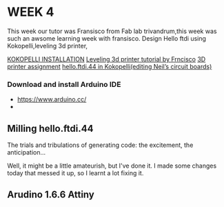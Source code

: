# WEEK 4
This week our tutor was Fransisco from Fab lab trivandrum,this week was such an awsome learning week with fransisco.
Design Hello ftdi using Kokopelli,leveling 3d printer, 

[KOKOPELLI INSTALLATION](week4.1.html)
[Leveling 3d printer tutorial by Frncisco](week4.2.html)
[3D printer assignment](week4.3.html)
[hello.ftdi.44 in Kokopelli(editing Neil’s circuit boards) ](week4.4.html)






### Download and install Arduino IDE 
* https://www.arduino.cc/
* 




## Milling hello.ftdi.44

The trials and tribulations of generating code: the excitement, the anticipation...


Well, it might be a little amateurish, but I've done it. I made some changes today that messed it up, so I learnt a lot fixing it. 




## Arudino 1.6.6 Attiny 




